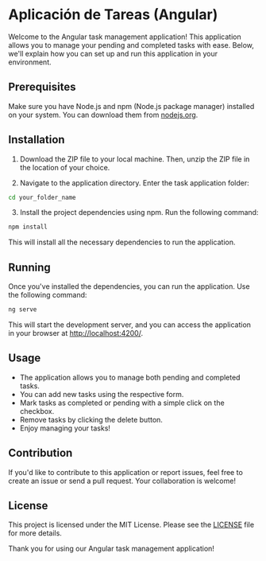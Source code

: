 
# Aplicación de Tareas (Angular)

Welcome to the Angular task management application! This application allows you to manage your pending and completed tasks with ease. Below, we'll explain how you can set up and run this application in your environment.

## Prerequisites

Make sure you have Node.js and npm (Node.js package manager) installed on your system. You can download them from [nodejs.org](https://nodejs.org/).

## Installation

1. Download the ZIP file to your local machine. Then, unzip the ZIP file in the location of your choice.

2. Navigate to the application directory. Enter the task application folder:

```bash
cd your_folder_name
```
 
3. Install the project dependencies using npm. Run the following command:

```bash
npm install
```

This will install all the necessary dependencies to run the application.

## Running

Once you've installed the dependencies, you can run the application. Use the following command:

```bash
ng serve
```

This  will  start  the  development  server,  and  you  can  access  the  application  in  your  browser  at [http://localhost:4200/](http://localhost:4200/).

## Usage

 - The  application  allows  you  to  manage  both  pending  and 
   completed  tasks.
 - You  can  add  new  tasks  using  the  respective  form.
 - Mark  tasks  as  completed  or  pending  with  a  simple  click  on  the  checkbox.
 - Remove  tasks  by  clicking  the  delete  button.
 - Enjoy  managing  your  tasks!

## Contribution

If you'd like to contribute to this application or report issues, feel free to create an issue or send a pull request. Your collaboration is welcome!

## License

This project is licensed under the MIT License. Please see the [LICENSE](https://opensource.org/license/mit/) file for more details.

Thank you for using our Angular task management application!

